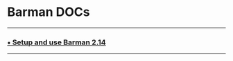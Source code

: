 # Barman DOCs

---

### [•  Setup and use Barman 2.14 ](./barman%2D2%2E14%2Emd)

--- 

<!--

### [•  Part II: Logs Purge & Retention ](./Part%20II%20Logs%20Purge%20%26%20Retention.md)

---

### [•  Part III: Evict/Add node from/to the cluster ](./Part%20III%20cluster%20Evict%2DAdd%20node.md)

-->